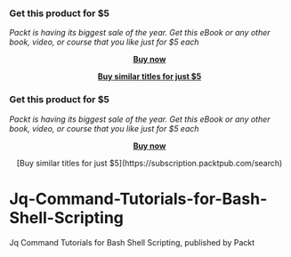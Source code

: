 
### Get this product for $5

<i>Packt is having its biggest sale of the year. Get this eBook or any other book, video, or course that you like just for $5 each</i>


<b><p align='center'>[Buy now](https://packt.link/9781804610022)</p></b>


<b><p align='center'>[Buy similar titles for just $5](https://subscription.packtpub.com/search)</p></b>


### Get this product for $5

<i>Packt is having its biggest sale of the year. Get this eBook or any other book, video, or course that you like just for $5 each</i>


<b><p align='center'>[Buy now](https://packt.link/9781804610022)</p></b>


<p align='center'>[Buy similar titles for just $5](https://subscription.packtpub.com/search)</p>

# Jq-Command-Tutorials-for-Bash-Shell-Scripting
Jq Command Tutorials for Bash Shell Scripting, published by Packt

